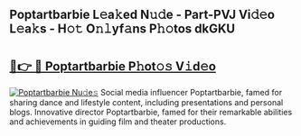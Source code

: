 ## Poptartbarbie L𝚎a𝚔ed N𝚞𝚍e - Part-PVJ Vi𝚍𝚎o L𝚎a𝚔s - H𝚘𝚝 O𝚗𝚕yf𝚊ns P𝚑𝚘tos dkGKU

# <h2><a href="http://kf4snz.oniu.top/?m=Poptartbarbie">🔗👉 🔴 Poptartbarbie P𝚑ot𝚘𝚜 V𝚒d𝚎o</a></h2>

[![Poptartbarbie Nu𝚍e𝚜](https://i.imgur.com/0qMVB7G.gif)](http://kf4snz.oniu.top/?m=Poptartbarbie)
Social media influencer Poptartbarbie, famed for sharing dance and lifestyle content, including presentations and personal blogs. Innovative director Poptartbarbie, famed for their remarkable abilities and achievements in guiding film and theater productions.  
